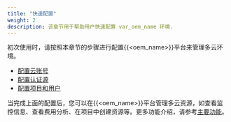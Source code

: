 ```yaml
---
title: "快速配置"
weight: 2
description: 该章节用于帮助用户快速配置 var_oem_name 环境.
---
```


初次使用时，请按照本章节的步骤进行配置{{<oem_name>}}平台来管理多云环境。

- [配置云账号](account)
- [配置认证源](ldp)
- [配置项目和用户](project)

当完成上面的配置后，您可以在{{<oem_name>}}平台管理多云资源，如查看监控信息、查看费用分析、在项目中创建资源等。更多功能介绍，请参考[主要功能](../feature)。

